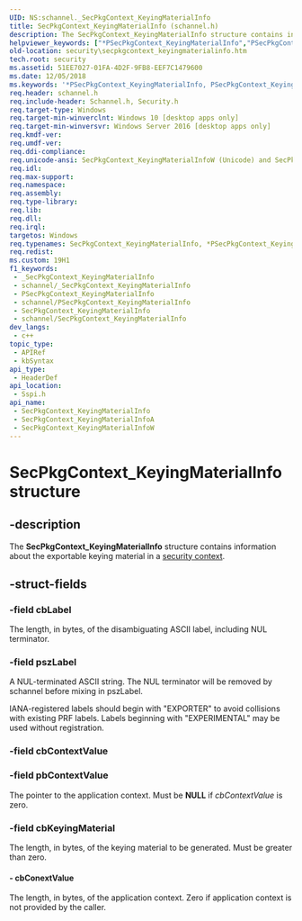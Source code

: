 ```yaml
---
UID: NS:schannel._SecPkgContext_KeyingMaterialInfo
title: SecPkgContext_KeyingMaterialInfo (schannel.h)
description: The SecPkgContext_KeyingMaterialInfo structure contains information about the exportable keying material in a security context.
helpviewer_keywords: ["*PSecPkgContext_KeyingMaterialInfo","PSecPkgContext_KeyingMaterialInfo","PSecPkgContext_KeyingMaterialInfo structure pointer [Security]","SecPkgContext_KeyingMaterialInfo","SecPkgContext_KeyingMaterialInfo structure [Security]","SecPkgContext_KeyingMaterialInfoA","SecPkgContext_KeyingMaterialInfoW","_SecPkgContext_KeyingMaterialInfo","security.secpkgcontext_keyingmaterialinfo","sspi/PSecPkgContext_KeyingMaterialInfo","sspi/SecPkgContext_KeyingMaterialInfo","sspi/SecPkgContext_KeyingMaterialInfoA","sspi/SecPkgContext_KeyingMaterialInfoW"]
old-location: security\secpkgcontext_keyingmaterialinfo.htm
tech.root: security
ms.assetid: 51EE7027-01FA-4D2F-9FB8-EEF7C1479600
ms.date: 12/05/2018
ms.keywords: '*PSecPkgContext_KeyingMaterialInfo, PSecPkgContext_KeyingMaterialInfo, PSecPkgContext_KeyingMaterialInfo structure pointer [Security], SecPkgContext_KeyingMaterialInfo, SecPkgContext_KeyingMaterialInfo structure [Security], SecPkgContext_KeyingMaterialInfoA, SecPkgContext_KeyingMaterialInfoW, _SecPkgContext_KeyingMaterialInfo, security.secpkgcontext_keyingmaterialinfo, sspi/PSecPkgContext_KeyingMaterialInfo, sspi/SecPkgContext_KeyingMaterialInfo, sspi/SecPkgContext_KeyingMaterialInfoA, sspi/SecPkgContext_KeyingMaterialInfoW'
req.header: schannel.h
req.include-header: Schannel.h, Security.h
req.target-type: Windows
req.target-min-winverclnt: Windows 10 [desktop apps only]
req.target-min-winversvr: Windows Server 2016 [desktop apps only]
req.kmdf-ver: 
req.umdf-ver: 
req.ddi-compliance: 
req.unicode-ansi: SecPkgContext_KeyingMaterialInfoW (Unicode) and SecPkgContext_KeyingMaterialInfoA (ANSI)
req.idl: 
req.max-support: 
req.namespace: 
req.assembly: 
req.type-library: 
req.lib: 
req.dll: 
req.irql: 
targetos: Windows
req.typenames: SecPkgContext_KeyingMaterialInfo, *PSecPkgContext_KeyingMaterialInfo
req.redist: 
ms.custom: 19H1
f1_keywords:
 - _SecPkgContext_KeyingMaterialInfo
 - schannel/_SecPkgContext_KeyingMaterialInfo
 - PSecPkgContext_KeyingMaterialInfo
 - schannel/PSecPkgContext_KeyingMaterialInfo
 - SecPkgContext_KeyingMaterialInfo
 - schannel/SecPkgContext_KeyingMaterialInfo
dev_langs:
 - c++
topic_type:
 - APIRef
 - kbSyntax
api_type:
 - HeaderDef
api_location:
 - Sspi.h
api_name:
 - SecPkgContext_KeyingMaterialInfo
 - SecPkgContext_KeyingMaterialInfoA
 - SecPkgContext_KeyingMaterialInfoW
---
```


# SecPkgContext_KeyingMaterialInfo structure


## -description

The <b>SecPkgContext_KeyingMaterialInfo</b> structure contains information about the exportable keying material in a <a href="/windows/desktop/SecGloss/s-gly">security context</a>.

## -struct-fields

### -field cbLabel

The length, in bytes, of the disambiguating ASCII label, including NUL terminator.

### -field pszLabel

 A NUL-terminated ASCII string. The NUL terminator will be removed by schannel before mixing in pszLabel. 

IANA-registered labels should begin with "EXPORTER" to  avoid collisions with existing PRF labels. Labels beginning with "EXPERIMENTAL" may be used without registration.

### -field cbContextValue

### -field pbContextValue

The pointer to the application context. Must be <b>NULL</b> if <i>cbContextValue</i> is zero.

### -field cbKeyingMaterial

The length, in bytes, of the keying material to be generated. Must be greater than zero.


#### - cbConextValue

The length, in bytes, of the application context. Zero if application context is not provided by the caller.